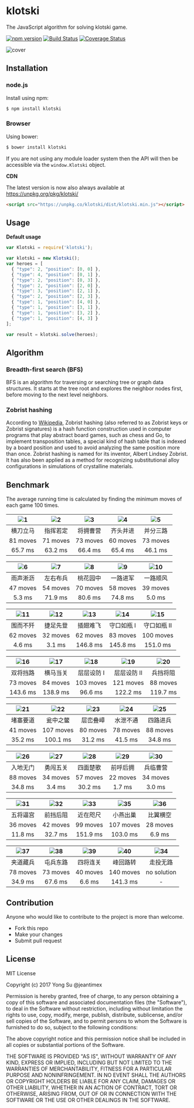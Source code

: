 # klotski

The JavaScript algorithm for solving klotski game.

[![npm version](https://badge.fury.io/js/klotski.svg)](https://badge.fury.io/js/klotski)
[![Build Status](https://travis-ci.org/jeantimex/klotski.svg?branch=master)](https://travis-ci.org/jeantimex/klotski)
[![Coverage Status](https://coveralls.io/repos/github/jeantimex/klotski/badge.svg?branch=master)](https://coveralls.io/github/jeantimex/klotski?branch=master)

![cover](docs/images/cover-min.png)

## Installation

### node.js

Install using npm:

```bash
$ npm install klotski
```

### Browser

Using bower:

```bash
$ bower install klotski
```

If you are not using any module loader system then the API will then be accessible via the `window.Klotski` object.

**CDN**

The latest version is now also always available at https://unpkg.org/pkg/klotski/

```html
<script src="https://unpkg.co/klotski/dist/klotski.min.js"></script>
```

## Usage

**Default usage**

```javascript
var Klotski = require('klotski');

var klotski = new Klotski();
var heroes = [
  { "type": 2, "position": [0, 0] },
  { "type": 4, "position": [0, 1] },
  { "type": 2, "position": [0, 3] },
  { "type": 2, "position": [2, 0] },
  { "type": 3, "position": [2, 1] },
  { "type": 2, "position": [2, 3] },
  { "type": 1, "position": [4, 0] },
  { "type": 1, "position": [3, 1] },
  { "type": 1, "position": [3, 2] },
  { "type": 1, "position": [4, 3] }
];

var result = klotski.solve(heroes);
```

## Algorithm

### Breadth-first search (BFS)

BFS is an algorithm for traversing or searching tree or graph data structures. It starts at the tree root and explores the neighbor nodes first, before moving to the next level neighbors.

### Zobrist hashing

According to [Wikipedia](https://en.wikipedia.org/wiki/Zobrist_hashing), Zobrist hashing (also referred to as Zobrist keys or Zobrist signatures) is a hash function construction used in computer programs that play abstract board games, such as chess and Go, to implement transposition tables, a special kind of hash table that is indexed by a board position and used to avoid analyzing the same position more than once. Zobrist hashing is named for its inventor, Albert Lindsey Zobrist. It has also been applied as a method for recognizing substitutional alloy configurations in simulations of crystalline materials.

## Benchmark

The average running time is calculated by finding the minimum moves of each game 100 times.

| ![1](docs/images/1.png) | ![2](docs/images/2.png) | ![3](docs/images/3.png) | ![4](docs/images/4.png) | ![5](docs/images/5.png) |
|:-----------------------:|:-----------------------:|:-----------------------:|:-----------------------:|:-----------------------:|
| 横刀立马 | 指挥若定 | 将拥曹营 | 齐头并进 | 并分三路 |
| 81 moves | 71 moves | 73 moves | 60 moves | 73 moves |
| 65.7 ms | 63.2 ms | 66.4 ms | 65.4 ms | 46.1 ms |

| ![6](docs/images/6.png) | ![7](docs/images/7.png) | ![8](docs/images/8.png) | ![9](docs/images/9.png) | ![10](docs/images/10.png) |
|:-----------------------:|:-----------------------:|:-----------------------:|:-----------------------:|:-----------------------:|
| 雨声淅沥 | 左右布兵 | 桃花园中 | 一路进军 | 一路顺风 |
| 47 moves | 54 moves | 70 moves | 58 moves | 39 moves |
| 5.3 ms | 71.9 ms | 80.6 ms | 74.8 ms | 5.0 ms |

| ![11](docs/images/11.png) | ![12](docs/images/12.png) | ![13](docs/images/13.png) | ![14](docs/images/14.png) | ![15](docs/images/15.png) |
|:-----------------------:|:-----------------------:|:-----------------------:|:-----------------------:|:-----------------------:|
| 围而不歼 | 捷足先登 | 插翅难飞 | 守口如瓶 I | 守口如瓶 II |
| 62 moves | 32 moves | 62 moves | 83 moves | 100 moves |
| 4.6 ms | 3.1 ms | 146.8 ms | 145.8 ms | 151.0 ms |

| ![16](docs/images/16.png) | ![17](docs/images/17.png) | ![18](docs/images/18.png) | ![19](docs/images/19.png) | ![20](docs/images/20.png) |
|:-----------------------:|:-----------------------:|:-----------------------:|:-----------------------:|:-----------------------:|
| 双将挡路 | 横马当关 | 层层设防 I | 层层设防 II | 兵挡将阻 |
| 73 moves | 84 moves | 103 moves | 121 moves | 88 moves |
| 143.6 ms | 138.9 ms | 96.6 ms | 122.2 ms | 119.7 ms |

| ![21](docs/images/21.png) | ![22](docs/images/22.png) | ![23](docs/images/23.png) | ![24](docs/images/24.png) | ![25](docs/images/25.png) |
|:-----------------------:|:-----------------------:|:-----------------------:|:-----------------------:|:-----------------------:|
| 堵塞要道 | 瓮中之鳖 | 层峦叠嶂 | 水泄不通 | 四路进兵 |
| 41 moves | 107 moves | 80 moves | 78 moves | 88 moves |
| 35.2 ms | 100.1 ms | 31.2 ms | 41.5 ms | 34.8 ms |

| ![26](docs/images/26.png) | ![27](docs/images/27.png) | ![28](docs/images/28.png) | ![29](docs/images/29.png) | ![30](docs/images/30.png) |
|:-----------------------:|:-----------------------:|:-----------------------:|:-----------------------:|:-----------------------:|
| 入地无门 | 勇闯五关 | 四面楚歌 | 前呼后拥 | 兵临曹营 |
| 88 moves | 34 moves | 57 moves | 22 moves | 34 moves |
| 34.8 ms | 3.4 ms | 30.2 ms | 1.7 ms | 3.0 ms |

| ![31](docs/images/31.png) | ![32](docs/images/32.png) | ![33](docs/images/33.png) | ![35](docs/images/35.png) | ![36](docs/images/36.png) |
|:-----------------------:|:-----------------------:|:-----------------------:|:-----------------------:|:-----------------------:|
| 五将逼宫 | 前挡后阻 | 近在咫尺 | 小燕出巢 | 比翼横空 |
| 36 moves | 42 moves | 99 moves | 107 moves | 28 moves |
| 11.8 ms | 32.7 ms | 151.9 ms | 103.0 ms | 6.9 ms |

| ![37](docs/images/37.png) | ![38](docs/images/38.png) | ![39](docs/images/39.png) | ![40](docs/images/40.png) | ![34](docs/images/34.png) |
|:-----------------------:|:-----------------------:|:-----------------------:|:-----------------------:|:-----------------------:|
| 夹道藏兵 | 屯兵东路 | 四将连关 | 峰回路转 | 走投无路 |
| 78 moves | 73 moves | 40 moves | 140 moves | no solution |
| 34.9 ms | 67.6 ms | 6.6 ms | 141.3 ms | - |

## Contribution

Anyone who would like to contribute to the project is more than welcome.

* Fork this repo
* Make your changes
* Submit pull request

## License ##

MIT License

Copyright (c) 2017 Yong Su @jeantimex

Permission is hereby granted, free of charge, to any person obtaining a copy
of this software and associated documentation files (the "Software"), to deal
in the Software without restriction, including without limitation the rights
to use, copy, modify, merge, publish, distribute, sublicense, and/or sell
copies of the Software, and to permit persons to whom the Software is
furnished to do so, subject to the following conditions:

The above copyright notice and this permission notice shall be included in all
copies or substantial portions of the Software.

THE SOFTWARE IS PROVIDED "AS IS", WITHOUT WARRANTY OF ANY KIND, EXPRESS OR
IMPLIED, INCLUDING BUT NOT LIMITED TO THE WARRANTIES OF MERCHANTABILITY,
FITNESS FOR A PARTICULAR PURPOSE AND NONINFRINGEMENT. IN NO EVENT SHALL THE
AUTHORS OR COPYRIGHT HOLDERS BE LIABLE FOR ANY CLAIM, DAMAGES OR OTHER
LIABILITY, WHETHER IN AN ACTION OF CONTRACT, TORT OR OTHERWISE, ARISING FROM,
OUT OF OR IN CONNECTION WITH THE SOFTWARE OR THE USE OR OTHER DEALINGS IN THE
SOFTWARE.
